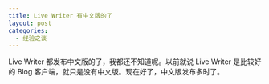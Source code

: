 ```yaml
---
title: Live Writer 有中文版的了
layout: post
categories:
  - 经验之谈
---
```

Live Writer 都发布中文版的了，我都还不知道呢。以前就说 Live Writer 是比较好的 Blog 客户端，就只是没有中文版。现在好了，中文版发布多时了。

